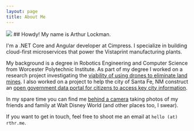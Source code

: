 ```yaml
---
layout: page
title: About Me
---
```


<img src="https://static.rthr.me/images/arthur-batuu-2019-08-17.jpeg"/>
## Howdy! My name is Arthur Lockman.

I'm a .NET Core and Angular developer at Cimpress. I specialize in building cloud-first
microservices that power the Vistaprint manufacturing plants.

My background is a degree in Robotics Engineering and Computer Science from Worcester
Polytechnic Institute. As part of my degree I worked on a research project investigating the 
[viability of using drones to eliminate land mines](https://web.wpi.edu/Pubs/E-project/Available/E-project-031216-112944/).
I also worked on a project to help the city of Santa Fe, NM construct an 
[open government data portal for citizens to access key city information](https://web.wpi.edu/Pubs/E-project/Available/E-project-043016-160711/).

In my spare time you can find me [behind a camera](https://www.instagram.com/arthurlockman/) 
taking photos of my friends and family at Walt Disney World (and other places too, I swear). 

If you want to get in touch, feel free to shoot me an email at `hello (at) rthr.me`.